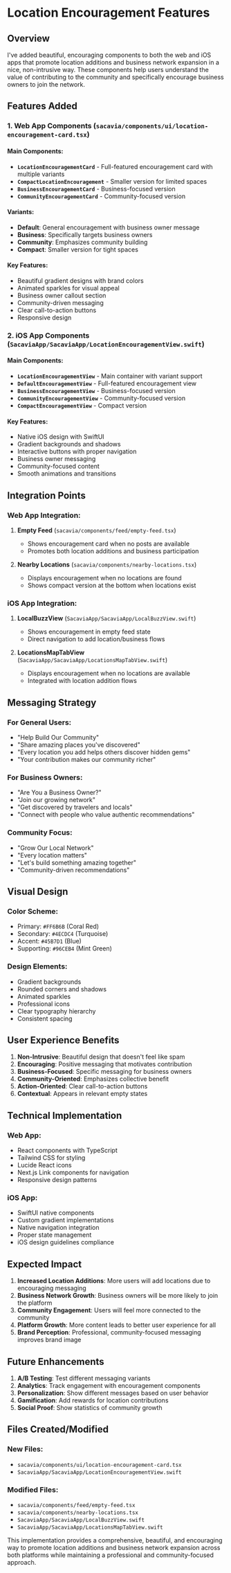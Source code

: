 # Location Encouragement Features

## Overview
I've added beautiful, encouraging components to both the web and iOS apps that promote location additions and business network expansion in a nice, non-intrusive way. These components help users understand the value of contributing to the community and specifically encourage business owners to join the network.

## Features Added

### 1. Web App Components (`sacavia/components/ui/location-encouragement-card.tsx`)

#### Main Components:
- **`LocationEncouragementCard`** - Full-featured encouragement card with multiple variants
- **`CompactLocationEncouragement`** - Smaller version for limited spaces
- **`BusinessEncouragementCard`** - Business-focused version
- **`CommunityEncouragementCard`** - Community-focused version

#### Variants:
- **Default**: General encouragement with business owner message
- **Business**: Specifically targets business owners
- **Community**: Emphasizes community building
- **Compact**: Smaller version for tight spaces

#### Key Features:
- Beautiful gradient designs with brand colors
- Animated sparkles for visual appeal
- Business owner callout section
- Community-driven messaging
- Clear call-to-action buttons
- Responsive design

### 2. iOS App Components (`SacaviaApp/SacaviaApp/LocationEncouragementView.swift`)

#### Main Components:
- **`LocationEncouragementView`** - Main container with variant support
- **`DefaultEncouragementView`** - Full-featured encouragement view
- **`BusinessEncouragementView`** - Business-focused version
- **`CommunityEncouragementView`** - Community-focused version
- **`CompactEncouragementView`** - Compact version

#### Key Features:
- Native iOS design with SwiftUI
- Gradient backgrounds and shadows
- Interactive buttons with proper navigation
- Business owner messaging
- Community-focused content
- Smooth animations and transitions

## Integration Points

### Web App Integration:
1. **Empty Feed** (`sacavia/components/feed/empty-feed.tsx`)
   - Shows encouragement card when no posts are available
   - Promotes both location additions and business participation

2. **Nearby Locations** (`sacavia/components/nearby-locations.tsx`)
   - Displays encouragement when no locations are found
   - Shows compact version at the bottom when locations exist

### iOS App Integration:
1. **LocalBuzzView** (`SacaviaApp/SacaviaApp/LocalBuzzView.swift`)
   - Shows encouragement in empty feed state
   - Direct navigation to add location/business flows

2. **LocationsMapTabView** (`SacaviaApp/SacaviaApp/LocationsMapTabView.swift`)
   - Displays encouragement when no locations are available
   - Integrated with location addition flows

## Messaging Strategy

### For General Users:
- "Help Build Our Community"
- "Share amazing places you've discovered"
- "Every location you add helps others discover hidden gems"
- "Your contribution makes our community richer"

### For Business Owners:
- "Are You a Business Owner?"
- "Join our growing network"
- "Get discovered by travelers and locals"
- "Connect with people who value authentic recommendations"

### Community Focus:
- "Grow Our Local Network"
- "Every location matters"
- "Let's build something amazing together"
- "Community-driven recommendations"

## Visual Design

### Color Scheme:
- Primary: `#FF6B6B` (Coral Red)
- Secondary: `#4ECDC4` (Turquoise)
- Accent: `#45B7D1` (Blue)
- Supporting: `#96CEB4` (Mint Green)

### Design Elements:
- Gradient backgrounds
- Rounded corners and shadows
- Animated sparkles
- Professional icons
- Clear typography hierarchy
- Consistent spacing

## User Experience Benefits

1. **Non-Intrusive**: Beautiful design that doesn't feel like spam
2. **Encouraging**: Positive messaging that motivates contribution
3. **Business-Focused**: Specific messaging for business owners
4. **Community-Oriented**: Emphasizes collective benefit
5. **Action-Oriented**: Clear call-to-action buttons
6. **Contextual**: Appears in relevant empty states

## Technical Implementation

### Web App:
- React components with TypeScript
- Tailwind CSS for styling
- Lucide React icons
- Next.js Link components for navigation
- Responsive design patterns

### iOS App:
- SwiftUI native components
- Custom gradient implementations
- Native navigation integration
- Proper state management
- iOS design guidelines compliance

## Expected Impact

1. **Increased Location Additions**: More users will add locations due to encouraging messaging
2. **Business Network Growth**: Business owners will be more likely to join the platform
3. **Community Engagement**: Users will feel more connected to the community
4. **Platform Growth**: More content leads to better user experience for all
5. **Brand Perception**: Professional, community-focused messaging improves brand image

## Future Enhancements

1. **A/B Testing**: Test different messaging variants
2. **Analytics**: Track engagement with encouragement components
3. **Personalization**: Show different messages based on user behavior
4. **Gamification**: Add rewards for location contributions
5. **Social Proof**: Show statistics of community growth

## Files Created/Modified

### New Files:
- `sacavia/components/ui/location-encouragement-card.tsx`
- `SacaviaApp/SacaviaApp/LocationEncouragementView.swift`

### Modified Files:
- `sacavia/components/feed/empty-feed.tsx`
- `sacavia/components/nearby-locations.tsx`
- `SacaviaApp/SacaviaApp/LocalBuzzView.swift`
- `SacaviaApp/SacaviaApp/LocationsMapTabView.swift`

This implementation provides a comprehensive, beautiful, and encouraging way to promote location additions and business network expansion across both platforms while maintaining a professional and community-focused approach.











